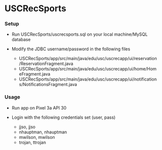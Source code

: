 # USCRecSports

### Setup

* Run USCRecSports/uscrecsports.sql on your local machine/MySQL database

* Modify the JDBC username/password in the following files
    - USCRecSports/app/src/main/java/edu/usc/uscrecapp/ui/reservation/ReservationFragment.java
    - USCRecSports/app/src/main/java/edu/usc/uscrecapp/ui/home/HomeFragment.java
    - USCRecSports/app/src/main/java/edu/usc/uscrecapp/ui/notifications/NotificationsFragment.java

### Usage

* Run app on Pixel 3a API 30

* Login with the following credentials set (user, pass)
    - jjso, jjso
    - nhauptman, nhauptman
    - mwilson, mwilson
    - trojan, ttrojan